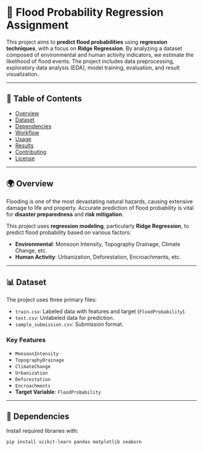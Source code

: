 # 🌊 Flood Probability Regression Assignment

This project aims to **predict flood probabilities** using **regression techniques**, with a focus on **Ridge Regression**. By analyzing a dataset composed of environmental and human activity indicators, we estimate the likelihood of flood events. The project includes data preprocessing, exploratory data analysis (EDA), model training, evaluation, and result visualization.

---

## 📑 Table of Contents

- [Overview](#overview)
- [Dataset](#dataset)
- [Dependencies](#dependencies)
- [Workflow](#workflow)
- [Usage](#usage)
- [Results](#results)
- [Contributing](#contributing)
- [License](#license)

---

## 🌍 Overview

Flooding is one of the most devastating natural hazards, causing extensive damage to life and property. Accurate prediction of flood probability is vital for **disaster preparedness** and **risk mitigation**.

This project uses **regression modeling**, particularly **Ridge Regression**, to predict flood probability based on various factors:

- **Environmental**: Monsoon Intensity, Topography Drainage, Climate Change, etc.
- **Human Activity**: Urbanization, Deforestation, Encroachments, etc.

---

## 📊 Dataset

The project uses three primary files:

- `train.csv`: Labeled data with features and target (`FloodProbability`).
- `test.csv`: Unlabeled data for prediction.
- `sample_submission.csv`: Submission format.

### Key Features

- `MonsoonIntensity`
- `TopographyDrainage`
- `ClimateChange`
- `Urbanization`
- `Deforestation`
- `Encroachments`
- **Target Variable**: `FloodProbability`

---

## 🧰 Dependencies

Install required libraries with:

```bash
pip install scikit-learn pandas matplotlib seaborn


